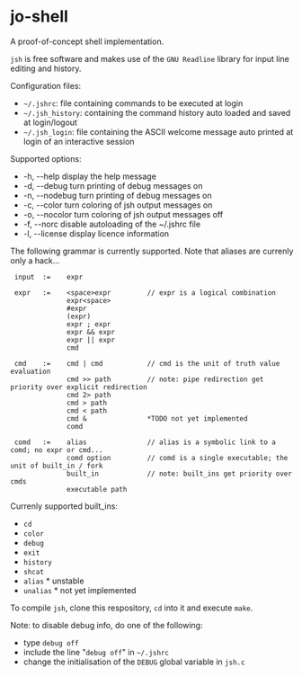 jo-shell
========

A proof-of-concept shell implementation.

`jsh` is free software and makes use of the `GNU Readline` library for input line editing and history.

Configuration files:
 * `~/.jshrc`: file containing commands to be executed at login
 * `~/.jsh_history`: containing the command history auto loaded and saved at login/logout
 * `~/.jsh_login`: file containing the ASCII welcome message auto printed at login of an interactive session

Supported options:
* -h, --help	display the help message
* -d, --debug	turn printing of debug messages on
* -n, --nodebug	turn printing of debug messages on
* -c, --color	turn coloring of jsh output messages on
* -o, --nocolor	turn coloring of jsh output messages off
* -f, --norc	disable autoloading of the ~/.jshrc file
* -l, --license	display licence information

The following grammar is currently supported. Note that aliases are currenly only a hack...

```
 input  :=    expr

 expr   :=    <space>expr         // expr is a logical combination
              expr<space>
              #expr
              (expr)
              expr ; expr
              expr && expr
              expr || expr
              cmd

 cmd    :=    cmd | cmd           // cmd is the unit of truth value evaluation
              cmd >> path         // note: pipe redirection get priority over explicit redirection
              cmd 2> path
              cmd > path
              cmd < path
              cmd &               *TODO not yet implemented
              comd

 comd   :=    alias               // alias is a symbolic link to a comd; no expr or cmd...
              comd option         // comd is a single executable; the unit of built_in / fork
              built_in            // note: built_ins get priority over cmds
              executable path
```

Currenly supported built_ins:
* `cd`
* `color`
* `debug`
* `exit`
* `history`
* `shcat`
* `alias`      * unstable
* `unalias`    * not yet implemented

To compile `jsh`, clone this respository, `cd` into it and execute `make`.

Note: to disable debug info, do one of the following:
 * type `debug off`
 * include the line "`debug off`" in `~/.jshrc`
 * change the initialisation of the `DEBUG` global variable in `jsh.c`
